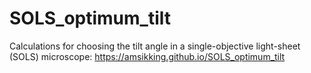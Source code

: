 # SOLS_optimum_tilt
Calculations for choosing the tilt angle in a single-objective light-sheet (SOLS) microscope: https://amsikking.github.io/SOLS_optimum_tilt
